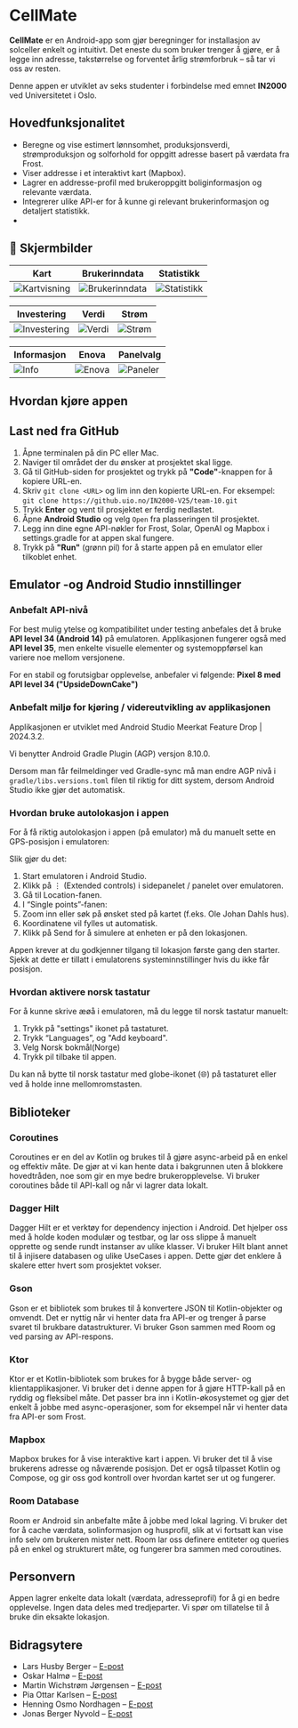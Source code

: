 # CellMate

**CellMate** er en Android-app som gjør beregninger for installasjon av solceller enkelt og intuitivt. Det eneste du som bruker trenger å gjøre, er å legge inn adresse, takstørrelse og forventet årlig strømforbruk – så tar vi oss av resten.

Denne appen er utviklet av seks studenter i forbindelse med emnet **IN2000** ved Universitetet i Oslo.

## Hovedfunksjonalitet

- Beregne og vise estimert lønnsomhet, produksjonsverdi, strømproduksjon og solforhold for oppgitt adresse basert på værdata fra Frost.
- Viser addresse i et interaktivt kart (Mapbox). 
- Lagrer en addresse-profil med brukeroppgitt boliginformasjon og relevante værdata. 
- Integrerer ulike API-er for å kunne gi relevant brukerinformasjon og detaljert statistikk.
-  
## 📸 Skjermbilder

| Kart | Brukerinndata | Statistikk |
|------|----------------|------------|
| ![Kartvisning](screenshots/map.png) | ![Brukerinndata](screenshots/userinp.png) | ![Statistikk](screenshots/stat.png) |

| Investering | Verdi | Strøm|
|-------------|-------|---------------|
| ![Investering](screenshots/investment.png) | ![Verdi](screenshots/value.png) | ![Strøm](screenshots/electricity.png) |

| Informasjon | Enova | Panelvalg |
|-------------|--------|------------|
| ![Info](screenshots/info.png) | ![Enova](screenshots/enova.png) | ![Paneler](screenshots/panels.png) |


## Hvordan kjøre appen

## Last ned fra GitHub

   1. Åpne terminalen på din PC eller Mac.
   2. Naviger til området der du ønsker at prosjektet skal ligge.
   3. Gå til GitHub-siden for prosjektet og trykk på **"Code"**-knappen for å kopiere URL-en.
   4. Skriv `git clone <URL>` og lim inn den kopierte URL-en. For eksempel:  
      `git clone https://github.uio.no/IN2000-V25/team-10.git`
   5. Trykk **Enter** og vent til prosjektet er ferdig nedlastet.
   6. Åpne **Android Studio** og velg `Open` fra plasseringen til prosjektet.
   7. Legg inn dine egne API-nøkler for Frost, Solar, OpenAI og Mapbox i settings.gradle for at appen skal fungere.
   8. Trykk på **"Run"** (grønn pil) for å starte appen på en emulator eller tilkoblet enhet.

## Emulator -og Android Studio innstillinger

### Anbefalt API-nivå

For best mulig ytelse og kompatibilitet under testing anbefales det å bruke **API level 34 (Android 14)** på emulatoren. Applikasjonen fungerer også med **API level 35**, men enkelte visuelle elementer og systemoppførsel kan variere noe mellom versjonene.

For en stabil og forutsigbar opplevelse, anbefaler vi følgende: **Pixel 8 med API level 34 ("UpsideDownCake")**

### Anbefalt miljø for kjøring / videreutvikling av applikasjonen
Applikasjonen er utviklet med Android Studio Meerkat Feature Drop | 2024.3.2.

Vi benytter Android Gradle Plugin (AGP) versjon 8.10.0.

Dersom man får feilmeldinger ved Gradle-sync må man endre AGP nivå i `gradle/libs.versions.toml` filen til riktig for ditt system, dersom Android Studio ikke gjør det automatisk.

### Hvordan bruke autolokasjon i appen

For å få riktig autolokasjon i appen (på emulator) må du manuelt sette en GPS-posisjon i emulatoren:

Slik gjør du det:
1. Start emulatoren i Android Studio.
2. Klikk på ⋮ (Extended controls) i sidepanelet / panelet over emulatoren.
3. Gå til Location-fanen.
4. I “Single points”-fanen:
5. Zoom inn eller søk på ønsket sted på kartet (f.eks. Ole Johan Dahls hus).
6. Koordinatene vil fylles ut automatisk.
7. Klikk på Send for å simulere at enheten er på den lokasjonen.
 
Appen krever at du godkjenner tilgang til lokasjon første gang den starter. Sjekk at dette er tillatt i emulatorens systeminnstillinger hvis du ikke får posisjon.

### Hvordan aktivere norsk tastatur

For å kunne skrive æøå i emulatoren, må du legge til norsk tastatur manuelt:
1. Trykk på "settings" ikonet på tastaturet.
2. Trykk “Languages”, og "Add keyboard".
3. Velg Norsk bokmål(Norge)
4. Trykk pil tilbake til appen.

Du kan nå bytte til norsk tastatur med globe-ikonet (🌐) på tastaturet eller ved å holde inne mellomromstasten.

## Biblioteker

### Coroutines

Coroutines er en del av Kotlin og brukes til å gjøre async-arbeid på en enkel og effektiv måte. De gjør at vi kan hente data i bakgrunnen uten å blokkere hovedtråden, noe som gir en mye bedre brukeropplevelse. Vi bruker coroutines både til API-kall og når vi lagrer data lokalt.

### Dagger Hilt

Dagger Hilt er et verktøy for dependency injection i Android. Det hjelper oss med å holde koden modulær og testbar, og lar oss slippe å manuelt opprette og sende rundt instanser av ulike klasser. Vi bruker Hilt blant annet til å injisere databasen og ulike UseCases i appen. Dette gjør det enklere å skalere etter hvert som prosjektet vokser.

### Gson

Gson er et bibliotek som brukes til å konvertere JSON til Kotlin-objekter og omvendt. Det er nyttig når vi henter data fra API-er og trenger å parse svaret til brukbare datastrukturer. Vi bruker Gson sammen med Room og ved parsing av API-respons.

### Ktor

Ktor er et Kotlin-bibliotek som brukes for å bygge både server- og klientapplikasjoner. Vi bruker det i denne appen for å gjøre HTTP-kall på en ryddig og fleksibel måte. Det passer bra inn i Kotlin-økosystemet og gjør det enkelt å jobbe med async-operasjoner, som for eksempel når vi henter data fra API-er som Frost.

### Mapbox

Mapbox brukes for å vise interaktive kart i appen. Vi bruker det til å vise brukerens adresse og nåværende posisjon. Det er også tilpasset Kotlin og Compose, og gir oss god kontroll over hvordan kartet ser ut og fungerer.

### Room Database

Room er Android sin anbefalte måte å jobbe med lokal lagring. Vi bruker det for å cache værdata, solinformasjon og husprofil, slik at vi fortsatt kan vise info selv om brukeren mister nett. Room lar oss definere entiteter og queries på en enkel og strukturert måte, og fungerer bra sammen med coroutines.

## Personvern

Appen lagrer enkelte data lokalt (værdata, adresseprofil) for å gi en bedre opplevelse. Ingen data deles med tredjeparter. Vi spør om tillatelse til å bruke din eksakte lokasjon.

## Bidragsytere

- Lars Husby Berger – [E-post](mailto:larhbe@uio.no)
- Oskar Halmø – [E-post](mailto:oskarhal@uio.no)
- Martin Wichstrøm Jørgensen – [E-post](mailto:martiwj@uio.no)
- Pia Ottar Karlsen – [E-post](mailto:piaoka@uio.no)
- Henning Osmo Nordhagen – [E-post](mailto:hennion@uio.no)
- Jonas Berger Nyvold – [E-post](mailto:jonasbny@uio.no)

